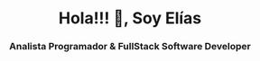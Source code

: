 <h1 align="center">Hola!!! 👋, Soy Elías</h1>
<h3 align="center">Analista Programador & FullStack Software Developer</h3>

 
